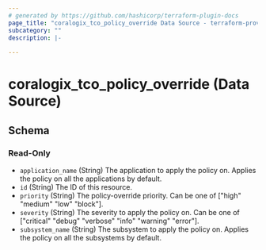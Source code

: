 ```yaml
---
# generated by https://github.com/hashicorp/terraform-plugin-docs
page_title: "coralogix_tco_policy_override Data Source - terraform-provider-coralogix"
subcategory: ""
description: |-
  
---
```


# coralogix_tco_policy_override (Data Source)





<!-- schema generated by tfplugindocs -->
## Schema

### Read-Only

- `application_name` (String) The application to apply the policy on. Applies the policy on all the applications by default.
- `id` (String) The ID of this resource.
- `priority` (String) The policy-override priority. Can be one of ["high" "medium" "low" "block"].
- `severity` (String) The severity to apply the policy on. Can be one of ["critical" "debug" "verbose" "info" "warning" "error"].
- `subsystem_name` (String) The subsystem to apply the policy on. Applies the policy on all the subsystems by default.


